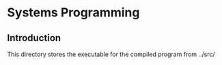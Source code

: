 # Systems Programming

## Introduction
This directory stores the executable for the compiled program from ../src/
